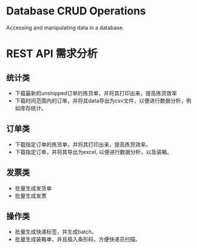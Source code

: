 # Database CRUD Operations

Accessing and manipulating data in a database.


# REST API 需求分析

## 统计类
- 下载最新的unshipped订单的拣货单，并将其打印出来，提高拣货效率
- 下载时间范围内的订单，并将其data导出为csv文件，以便进行数据分析，例如库存统计。

## 订单类
- 下载指定订单的拣货单，并将其打印出来，提高拣货效率。
- 下载指定订单，并将其导出为excel, 以便进行数据分析，以及装箱。

## 发票类
- 批量生成发货单
- 批量生成发票

## 操作类
- 批量生成快递标签，并生成batch。
- 批量生成装箱单，并且插入条形码，方便快递员扫描。


